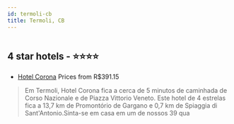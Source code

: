 ```yaml
---
id: termoli-cb
title: Termoli, CB
---
```


<center><img src="https://i.travelapi.com/hotels/25000000/24170000/24167900/24167803/79d16cf4_z.jpg" alt="" /></center>


##  4 star hotels - ⭐️⭐️⭐️⭐️

-    [Hotel Corona](https://www.hurb.com/br/aud/https://www.hurb.com/br/hotels/termoli/hotel-corona-HT-QWO0?cmp=18055) Prices from R$391.15
   > Em Termoli, Hotel Corona fica a cerca de 5 minutos de caminhada de Corso Nazionale e de Piazza Vittorio Veneto.  Este hotel de 4 estrelas fica a 13,7 km de Promontório de Gargano e 0,7 km de Spiaggia di Sant'Antonio.Sinta-se em casa em um de nossos 39 qua
